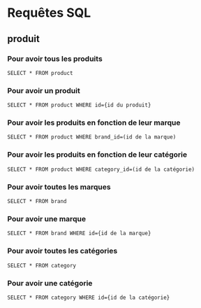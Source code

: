 # Requêtes SQL

## produit

### Pour avoir tous les produits

``` SELECT * FROM product ```

### Pour avoir un produit

``` SELECT * FROM product WHERE id={id du produit} ```

### Pour avoir les produits en fonction de leur marque

``` SELECT * FROM product WHERE brand_id=(id de la marque) ```

### Pour avoir les produits en fonction de leur catégorie

``` SELECT * FROM product WHERE category_id=(id de la catégorie) ```

### Pour avoir toutes les marques

``` SELECT * FROM brand ```

### Pour avoir une marque

``` SELECT * FROM brand WHERE id={id de la marque} ```

### Pour avoir toutes les catégories

``` SELECT * FROM category ```

### Pour avoir une catégorie

``` SELECT * FROM category WHERE id={id de la catégorie} ```

